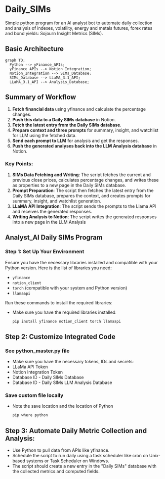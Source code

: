 # Daily_SIMs
Simple python program for an AI analyst bot to automate daily collection and analysis of indexes, volatility, energy and metals futures, forex rates and bond yields: Sojourn Insight Metrics (SIMs). 

## Basic Architecture

```mermaid
graph TD;
  Python --> yFinance_APIs;
  yFinance_APIs --> Notion_Integration;
  Notion_Integration --> SIMs_Database;
  SIMs_Database --> LLaMA_3.1_API;
  LLaMA_3.1_API --> Analysis_Database;
```
## Summary of Workflow

1. **Fetch financial data** using yfinance and calculate the percentage changes.
2. **Push this data to a Daily SIMs database** in Notion.
3. **Fetch the latest entry from the Daily SIMs database**.
4. **Prepare context and three prompts** for summary, insight, and watchlist for LLM using the fetched data.
5. **Send each prompt to LLM** for analysis and get the responses.
6. **Push the generated analyses back into the LLM Analysis database** in Notion.

### Key Points:

1. **SIMs Data Fetching and Writing**: The script fetches the current and previous close prices, calculates percentage changes, and writes these as properties to a new page in the Daily SIMs database.
2. **Prompt Preparation**: The script then fetches the latest entry from the Daily SIMs database, prepares the context, and creates prompts for summary, insight, and watchlist generation.
3. **LLaMA API Integration**: The script sends the prompts to the Llama API and receives the generated responses.
4. **Writing Analysis to Notion**: The script writes the generated responses into a new page in the LLM Analysis

## Analyst_AI Daily SIMs Program

### Step 1: Set Up Your Environment

Ensure you have the necessary libraries installed and compatible with your Python version. Here is the list of libraries you need:

- `yfinance`
- `notion_client`
- `torch` (compatible with your system and Python version)
- `llamaapi`

Run these commands to install the required libraries:

- Make sure you have the required libraries installed:
    
    ```bash
    pip install yfinance notion_client torch llamaapi
    ```
    

## Step 2: Customize Integrated Code

### See python_master.py file 

- Make sure you have the necessary tokens, IDs and secrets:
- LLaMa API Token
- Notion Integration Token
- Database ID - Daily SIMs Database
- Database ID - Daily SIMs LLM Analysis Database

### Save custom file locally 

- Note the save location and the location of Python 

    ```bash
    pip where python
    ```
## Step 3: Automate Daily Metric Collection and Analysis:

- Use Python to pull data from APIs like yfinance.
- Schedule the script to run daily using a task scheduler like cron on Unix-based systems or Task Scheduler on Windows.
- The script should create a new entry in the "Daily SIMs" database with the collected metrics and computed fields.

  
